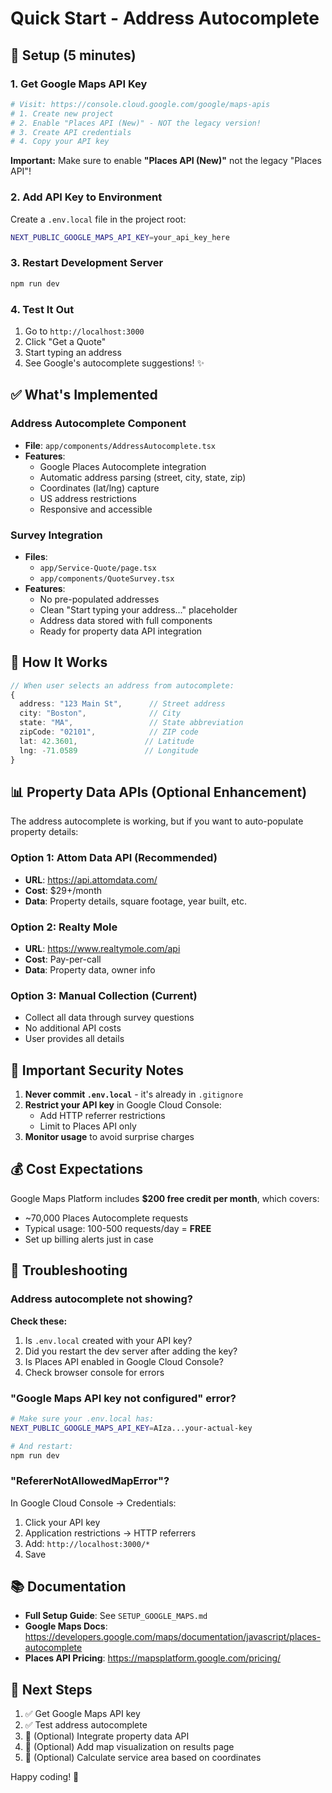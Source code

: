 # Quick Start - Address Autocomplete

## 🚀 Setup (5 minutes)

### 1. Get Google Maps API Key

```bash
# Visit: https://console.cloud.google.com/google/maps-apis
# 1. Create new project
# 2. Enable "Places API (New)" - NOT the legacy version!
# 3. Create API credentials
# 4. Copy your API key
```

**Important:** Make sure to enable **"Places API (New)"** not the legacy "Places API"!

### 2. Add API Key to Environment

Create a `.env.local` file in the project root:

```bash
NEXT_PUBLIC_GOOGLE_MAPS_API_KEY=your_api_key_here
```

### 3. Restart Development Server

```bash
npm run dev
```

### 4. Test It Out

1. Go to `http://localhost:3000`
2. Click "Get a Quote"
3. Start typing an address
4. See Google's autocomplete suggestions! ✨

## ✅ What's Implemented

### Address Autocomplete Component
- **File**: `app/components/AddressAutocomplete.tsx`
- **Features**:
  - Google Places Autocomplete integration
  - Automatic address parsing (street, city, state, zip)
  - Coordinates (lat/lng) capture
  - US address restrictions
  - Responsive and accessible

### Survey Integration
- **Files**: 
  - `app/Service-Quote/page.tsx`
  - `app/components/QuoteSurvey.tsx`
- **Features**:
  - No pre-populated addresses
  - Clean "Start typing your address..." placeholder
  - Address data stored with full components
  - Ready for property data API integration

## 🔧 How It Works

```typescript
// When user selects an address from autocomplete:
{
  address: "123 Main St",      // Street address
  city: "Boston",              // City
  state: "MA",                 // State abbreviation
  zipCode: "02101",            // ZIP code
  lat: 42.3601,               // Latitude
  lng: -71.0589               // Longitude
}
```

## 📊 Property Data APIs (Optional Enhancement)

The address autocomplete is working, but if you want to auto-populate property details:

### Option 1: Attom Data API (Recommended)
- **URL**: https://api.attomdata.com/
- **Cost**: $29+/month
- **Data**: Property details, square footage, year built, etc.

### Option 2: Realty Mole
- **URL**: https://www.realtymole.com/api
- **Cost**: Pay-per-call
- **Data**: Property data, owner info

### Option 3: Manual Collection (Current)
- Collect all data through survey questions
- No additional API costs
- User provides all details

## 🔐 Important Security Notes

1. **Never commit `.env.local`** - it's already in `.gitignore`
2. **Restrict your API key** in Google Cloud Console:
   - Add HTTP referrer restrictions
   - Limit to Places API only
3. **Monitor usage** to avoid surprise charges

## 💰 Cost Expectations

Google Maps Platform includes **$200 free credit per month**, which covers:
- ~70,000 Places Autocomplete requests
- Typical usage: 100-500 requests/day = **FREE**
- Set up billing alerts just in case

## 🐛 Troubleshooting

### Address autocomplete not showing?

**Check these:**
1. Is `.env.local` created with your API key?
2. Did you restart the dev server after adding the key?
3. Is Places API enabled in Google Cloud Console?
4. Check browser console for errors

### "Google Maps API key not configured" error?

```bash
# Make sure your .env.local has:
NEXT_PUBLIC_GOOGLE_MAPS_API_KEY=AIza...your-actual-key

# And restart:
npm run dev
```

### "RefererNotAllowedMapError"?

In Google Cloud Console → Credentials:
1. Click your API key
2. Application restrictions → HTTP referrers
3. Add: `http://localhost:3000/*`
4. Save

## 📚 Documentation

- **Full Setup Guide**: See `SETUP_GOOGLE_MAPS.md`
- **Google Maps Docs**: https://developers.google.com/maps/documentation/javascript/places-autocomplete
- **Places API Pricing**: https://mapsplatform.google.com/pricing/

## 🎯 Next Steps

1. ✅ Get Google Maps API key
2. ✅ Test address autocomplete
3. 🔄 (Optional) Integrate property data API
4. 🔄 (Optional) Add map visualization on results page
5. 🔄 (Optional) Calculate service area based on coordinates

Happy coding! 🚀

